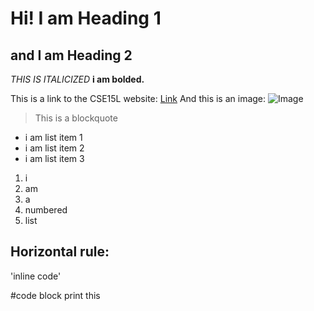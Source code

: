 # Hi! I am Heading 1
## and I am Heading 2

*THIS IS ITALICIZED*
**i am bolded.**

This is a link to the CSE15L website: [Link](https://ucsd-cse15l-w22.github.io/)
And this is an image: ![Image](https://www.freepsdbazaar.com/wp-content/uploads/2020/06/sky-replace/sun-rise/sunrise-19-freepsdbazaar.jpg)

> This is a blockquote

* i am list item 1
* i am list item 2
* i am list item 3

1. i 
2. am 
3. a 
4. numbered 
5. list 

Horizontal rule: 
---

'inline code'

#code block
print this
